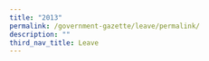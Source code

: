 ```yaml
---
title: "2013"
permalink: /government-gazette/leave/permalink/
description: ""
third_nav_title: Leave
---
```


